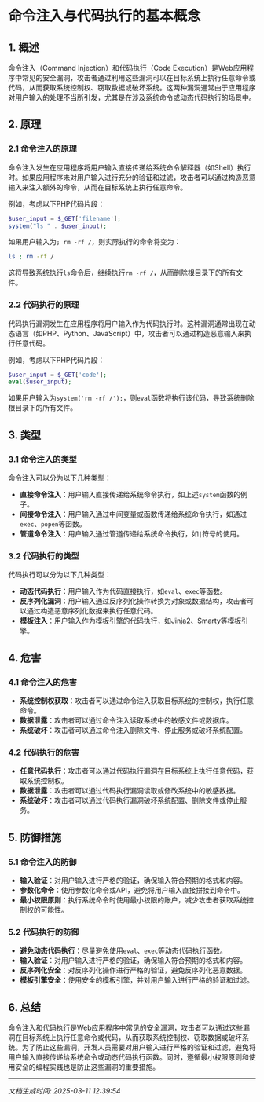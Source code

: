 # 命令注入与代码执行的基本概念

## 1. 概述

命令注入（Command Injection）和代码执行（Code Execution）是Web应用程序中常见的安全漏洞，攻击者通过利用这些漏洞可以在目标系统上执行任意命令或代码，从而获取系统控制权、窃取数据或破坏系统。这两种漏洞通常由于应用程序对用户输入的处理不当所引发，尤其是在涉及系统命令或动态代码执行的场景中。

## 2. 原理

### 2.1 命令注入的原理

命令注入发生在应用程序将用户输入直接传递给系统命令解释器（如Shell）执行时。如果应用程序未对用户输入进行充分的验证和过滤，攻击者可以通过构造恶意输入来注入额外的命令，从而在目标系统上执行任意命令。

例如，考虑以下PHP代码片段：

```php
$user_input = $_GET['filename'];
system("ls " . $user_input);
```

如果用户输入为`; rm -rf /`，则实际执行的命令将变为：

```bash
ls ; rm -rf /
```

这将导致系统执行`ls`命令后，继续执行`rm -rf /`，从而删除根目录下的所有文件。

### 2.2 代码执行的原理

代码执行漏洞发生在应用程序将用户输入作为代码执行时。这种漏洞通常出现在动态语言（如PHP、Python、JavaScript）中，攻击者可以通过构造恶意输入来执行任意代码。

例如，考虑以下PHP代码片段：

```php
$user_input = $_GET['code'];
eval($user_input);
```

如果用户输入为`system('rm -rf /');`，则`eval`函数将执行该代码，导致系统删除根目录下的所有文件。

## 3. 类型

### 3.1 命令注入的类型

命令注入可以分为以下几种类型：

- **直接命令注入**：用户输入直接传递给系统命令执行，如上述`system`函数的例子。
- **间接命令注入**：用户输入通过中间变量或函数传递给系统命令执行，如通过`exec`、`popen`等函数。
- **管道命令注入**：用户输入通过管道传递给系统命令执行，如`|`符号的使用。

### 3.2 代码执行的类型

代码执行可以分为以下几种类型：

- **动态代码执行**：用户输入作为代码直接执行，如`eval`、`exec`等函数。
- **反序列化漏洞**：用户输入通过反序列化操作转换为对象或数据结构，攻击者可以通过构造恶意序列化数据来执行任意代码。
- **模板注入**：用户输入作为模板引擎的代码执行，如Jinja2、Smarty等模板引擎。

## 4. 危害

### 4.1 命令注入的危害

- **系统控制权获取**：攻击者可以通过命令注入获取目标系统的控制权，执行任意命令。
- **数据泄露**：攻击者可以通过命令注入读取系统中的敏感文件或数据库。
- **系统破坏**：攻击者可以通过命令注入删除文件、停止服务或破坏系统配置。

### 4.2 代码执行的危害

- **任意代码执行**：攻击者可以通过代码执行漏洞在目标系统上执行任意代码，获取系统控制权。
- **数据泄露**：攻击者可以通过代码执行漏洞读取或修改系统中的敏感数据。
- **系统破坏**：攻击者可以通过代码执行漏洞破坏系统配置、删除文件或停止服务。

## 5. 防御措施

### 5.1 命令注入的防御

- **输入验证**：对用户输入进行严格的验证，确保输入符合预期的格式和内容。
- **参数化命令**：使用参数化命令或API，避免将用户输入直接拼接到命令中。
- **最小权限原则**：执行系统命令时使用最小权限的账户，减少攻击者获取系统控制权的可能性。

### 5.2 代码执行的防御

- **避免动态代码执行**：尽量避免使用`eval`、`exec`等动态代码执行函数。
- **输入验证**：对用户输入进行严格的验证，确保输入符合预期的格式和内容。
- **反序列化安全**：对反序列化操作进行严格的验证，避免反序列化恶意数据。
- **模板引擎安全**：使用安全的模板引擎，并对用户输入进行严格的验证和过滤。

## 6. 总结

命令注入和代码执行是Web应用程序中常见的安全漏洞，攻击者可以通过这些漏洞在目标系统上执行任意命令或代码，从而获取系统控制权、窃取数据或破坏系统。为了防止这些漏洞，开发人员需要对用户输入进行严格的验证和过滤，避免将用户输入直接传递给系统命令或动态代码执行函数。同时，遵循最小权限原则和使用安全的编程实践也是防止这些漏洞的重要措施。

---

*文档生成时间: 2025-03-11 12:39:54*

